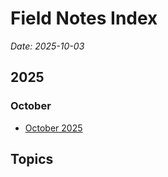 # Field Notes Index

*Date: 2025-10-03*

## 2025

### October
- [October 2025](2025/10-october/entries.md)

## Topics

